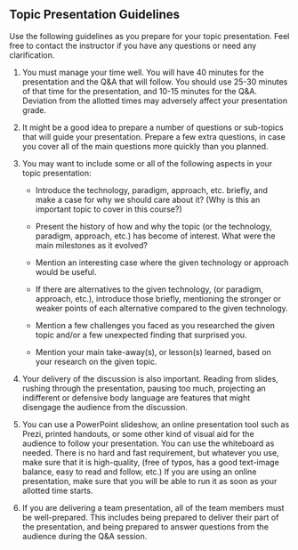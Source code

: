 ## Topic Presentation Guidelines
Use the following guidelines as you prepare for your topic presentation. Feel free to contact the instructor if you have any questions or need any clarification.

1. You must manage your time well. You will have 40 minutes for the presentation and the Q&A that will follow. You should use 25-30 minutes of that time for the presentation, and 10-15 minutes for the Q&A. Deviation from the allotted times may adversely affect your presentation grade.

2. It might be a good idea to prepare a number of questions or sub-topics that will guide your presentation. Prepare a few extra questions, in case you cover all of the main questions more quickly than you planned.

3. You may want to include some or all of the following aspects in your topic presentation:

    - Introduce the technology, paradigm, approach, etc. briefly, and make a case for why we should care about it? (Why is this an important topic to cover in this course?)

    - Present the history of how and why the topic (or the technology, paradigm, approach, etc.) has become of interest. What were the main milestones as it evolved?

    - Mention an interesting case where the given technology or approach would be useful.

    - If there are alternatives to the given technology, (or paradigm, approach, etc.), introduce those briefly, mentioning the stronger or weaker points of each alternative compared to the given technology.

    - Mention a few challenges you faced as you researched the given topic and/or a few unexpected finding that surprised you.

    - Mention your main take-away(s), or lesson(s) learned, based on your research on the given topic.

4. Your delivery of the discussion is also important. Reading from slides, rushing through the presentation, pausing too much, projecting an indifferent or defensive body language are features that might disengage the audience from the discussion.

5. You can use a PowerPoint slideshow, an online presentation tool such as Prezi, printed handouts, or some other kind of visual aid for the audience to follow your presentation. You can use the whiteboard as needed. There is no hard and fast requirement, but whatever you use, make sure that it is high-quality, (free of typos, has a good text-image balance, easy to read and follow, etc.) If you are using an online presentation, make sure that you will be able to run it as soon as your allotted time starts.

6. If you are delivering a team presentation, all of the team members must be well-prepared. This includes being prepared to deliver their part of the presentation, and being prepared to answer questions from the audience during the Q&A session.
